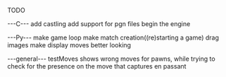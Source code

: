 TODO

---C---
add castling
add support for pgn files
begin the engine

---Py---
make game loop
make match creation((re)starting a game)
drag images
make display moves better looking

---general---
testMoves shows wrong moves for pawns, while trying to check for the presence on the move that captures en passant